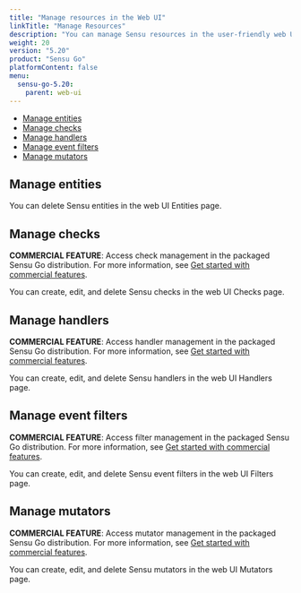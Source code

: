 ```yaml
---
title: "Manage resources in the Web UI"
linkTitle: "Manage Resources"
description: "You can manage Sensu resources in the user-friendly web UI, including entities, checks, handlers, event filters, and mutators. Read this guide to start managing your resources in the Sensu web UI."
weight: 20
version: "5.20"
product: "Sensu Go"
platformContent: false
menu:
  sensu-go-5.20:
    parent: web-ui
---
```


- [Manage entities](#manage-entities)
- [Manage checks](#manage-checks)
- [Manage handlers](#manage-handlers)
- [Manage event filters](#manage-event-filters)
- [Manage mutators](#manage-mutators)

## Manage entities

You can delete Sensu entities in the web UI Entities page.

## Manage checks

**COMMERCIAL FEATURE**: Access check management in the packaged Sensu Go distribution. For more information, see [Get started with commercial features][1].

You can create, edit, and delete Sensu checks in the web UI Checks page.

## Manage handlers

**COMMERCIAL FEATURE**: Access handler management in the packaged Sensu Go distribution. For more information, see [Get started with commercial features][1].

You can create, edit, and delete Sensu handlers in the web UI Handlers page.

## Manage event filters

**COMMERCIAL FEATURE**: Access filter management in the packaged Sensu Go distribution. For more information, see [Get started with commercial features][1].

You can create, edit, and delete Sensu event filters in the web UI Filters page.

## Manage mutators

**COMMERCIAL FEATURE**: Access mutator management in the packaged Sensu Go distribution. For more information, see [Get started with commercial features][1].

You can create, edit, and delete Sensu mutators in the web UI Mutators page.

[1]: ../../commercial/
